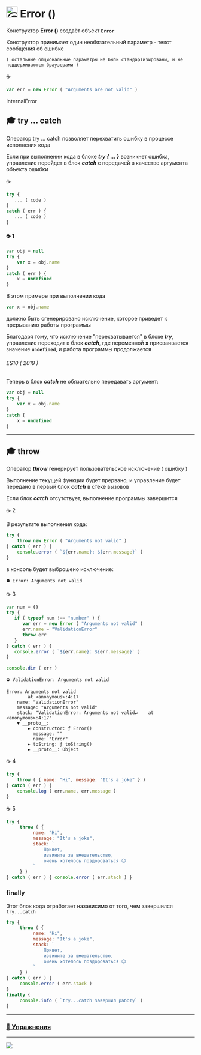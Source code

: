 [ico25]: https://raw.githubusercontent.com/garevna/a-level-js-lessons/master/ico/a-level-25.png
[hw-30]: https://raw.githubusercontent.com/garevna/a-level-js-lessons/master/ico/briefcase-30.png
[cap-30]: https://raw.githubusercontent.com/garevna/a-level-js-lessons/master/ico/coffee-30.png
[warn-25]: https://raw.githubusercontent.com/garevna/a-level-js-lessons/master/ico/warning-25.png

# <img src="https://avatars2.githubusercontent.com/u/19735284?s=40&v=4" width="30" title="Ⓒ Irina Fylyppova ( garevna ) 2019"/> Error ()

Конструктор **Error ()** создаёт объект **`Error`**

Конструктор принимает один необязательный параметр - текст сообщения об ошибке

`( остальные опциональные параметры не были стандартизированы, и не поддерживаются браузерами )`

:coffee:
```javascript
var err = new Error ( "Arguments are not valid" )
```

InternalError

## :mortar_board: try ... catch

Оператор   try ... catch   позволяет перехватить ошибку в процессе исполнения кода

Если при выполнении кода в блоке  **_try { ... }_**  возникнет ошибка, управление перейдет в блок  **_catch_** с передачей в качестве аргумента объекта ошибки

:coffee:

```javascript
try {
   ... ( code )
}
catch ( err ) {
   ... ( code )
}
```

#### :coffee: 1

```javascript
var obj = null
try {
    var x = obj.name
}
catch ( err ) {
    x = undefined
}
```

В этом примере при выполнении кода

```javascript
var x = obj.name
```

должно быть сгенерировано исключение, которое приведет к прерыванию работы программы

Благодаря тому, что исключение "перехватывается" в блоке **_try_**, управление переходит в блок **_catch_**, где переменной  **x** присваивается значение **`undefined`**, и работа программы продолжается

###### ES10 ( 2019 )

Теперь в блок **_catch_** не обязательно передавать аргумент:

```javascript
var obj = null
try {
    var x = obj.name
}
catch {
    x = undefined
}
```

***

## :mortar_board: throw

Оператор **_throw_** генерирует пользовательское исключение ( ошибку )

Выполнение текущей функции будет прервано, и управление будет передано в первый блок **_catch_** в стеке вызовов

Если блок **_catch_** отсутствует, выполнение программы завершится

:coffee: 2

В результате выполнения кода:
```javascript
try {
    throw new Error ( "Arguments not valid" )
} catch ( err ) {
    console.error ( `${err.name}: ${err.message}` )
}
```
в консоль будет выброшено исключение:
```console
⛔️ Error: Arguments not valid
```
:coffee: 3
```javascript
var num = {}
try {
   if ( typeof num !== "number" ) {
      var err = new Error ( "Arguments not valid" )
      err.name = "ValidationError"
      throw err
   }
} catch ( err ) {
   console.error ( `${err.name}: ${err.message}` )
}

console.dir ( err )
```
```console.error
⛔️ ValidationError: Arguments not valid
```
```console
Error: Arguments not valid
        at <anonymous>:4:17
    name: "ValidationError"
    message: "Arguments not valid"
    stack: "ValidationError: Arguments not valid↵    at <anonymous>:4:17"
    ▼ __proto__:
        ► constructor: ƒ Error()
          message: ""
          name: "Error"
        ► toString: ƒ toString()
        ► __proto__: Object
```
:coffee: 4

```javascript
try {
    throw ( { name: "Hi", message: "It's a joke" } )
} catch ( err ) {
    console.log ( err.name, err.message )
}
```
:coffee: 5

```javascript
try {
     throw ( {
          name: "Hi",
          message: "It's a joke",
          stack: `
              Привет,
              извините за вмешательство,
              очень хотелось поздороваться 😉
          `
     } )
} catch ( err ) { console.error ( err.stack ) }

```

### finally

Этот блок кода отработает назависимо от того, чем завершился `try...catch`

```javascript
try {
     throw ( {
          name: "Hi",
          message: "It's a joke",
          stack: `
              Привет,
              извините за вмешательство,
              очень хотелось поздороваться 😉
          `
     } )
} catch ( err ) {
     console.error ( err.stack )
}
finally {
     console.info ( `try...catch завершил работу` )
}

```

_________________________________________________________

### [:briefcase: Упражнения](https://docs.google.com/forms/d/e/1FAIpQLSeOjdukTUBYGDKDv6s_hg_YyI2oDGLXzD6za0vUKVMYcQzw2Q/viewform)

_________________________________________________________________________

![](https://github.com/garevna/js-course/raw/master/images/a-level-ico.png?raw=true)
